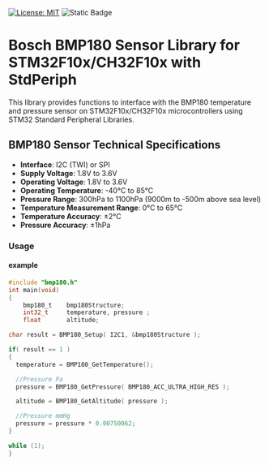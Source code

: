 [![License: MIT](https://img.shields.io/badge/License-MIT-yellow.svg)](https://opensource.org/licenses/MIT) ![Static Badge](https://img.shields.io/badge/1.0.0-brightgreen?label=version)

# Bosch BMP180 Sensor Library for STM32F10x/CH32F10x with StdPeriph
This library provides functions to interface with the BMP180 temperature and pressure sensor on STM32F10x/CH32F10x microcontrollers using STM32 Standard Peripheral Libraries.

## BMP180 Sensor Technical Specifications

- **Interface**: I2C (TWI) or SPI
- **Supply Voltage**: 1.8V to 3.6V
- **Operating Voltage**: 1.8V to 3.6V
- **Operating Temperature**: -40°C to 85°C
- **Pressure Range**: 300hPa to 1100hPa (9000m to -500m above sea level)
- **Temperature Measurement Range**: 0°C to 65°C
- **Temperature Accuracy**: ±2°C
- **Pressure Accuracy**: ±1hPa

### Usage
#### example
```C
#include "bmp180.h"
int main(void)
{
	bmp180_t	bmp180Structure;
	int32_t		temperature, pressure ;
	float		altitude;

char result = BMP180_Setup( I2C1, &bmp180Structure );

if( result == 1 )
{
  temperature = BMP180_GetTemperature();

  //Pressure Pa
  pressure = BMP180_GetPressure( BMP180_ACC_ULTRA_HIGH_RES );

  altitude = BMP180_GetAltitude( pressure );

  //Pressure mmHg
  pressure = pressure * 0.00750062;
}

while (1);
}
```
